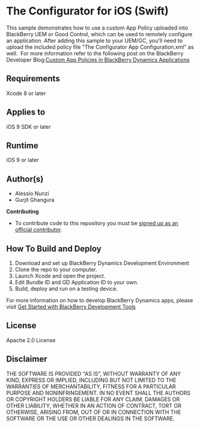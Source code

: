 # The Configurator for iOS (Swift)
This sample demonstrates how to use a custom App Policy uploaded into BlackBerry UEM or Good Control, which can be used to remotely configure an application. After adding this sample to your UEM/GC, you'll need to upload the included policy file "The Configurator App Configuration.xml" as well. 
For more information refer to the following post on the BlackBerry Developer Blog:[Custom App Policies in BlackBerry Dynamics Applications](http://devblog.blackberry.com/2016/08/custom-app-policies-in-good-dynamics-applications/)


## Requirements

Xcode 8 or later


## Applies to

iOS 9 SDK or later


## Runtime

iOS 9 or later


## Author(s)

* Alessio Nunzi
* Gurjit Ghangura


**Contributing**

* To contribute code to this repository you must be [signed up as an official contributor](http://blackberry.github.com/howToContribute.html).


## How To Build and Deploy

1. Download and set up BlackBerry Dynamics Development Environment
2. Clone the repo to your computer.
3. Launch Xcode and open the project.
4. Edit Bundle ID and GD Application ID to your own.
5. Build, deploy and run on a testing device. 

For more information on how to develop BlackBerry Dynamics apps, please visit [Get Started with BlackBerry Development Tools](https://community.blackberry.com/community/gdn/get-started) 


## License

Apache 2.0 License


## Disclaimer

THE SOFTWARE IS PROVIDED "AS IS", WITHOUT WARRANTY OF ANY KIND, EXPRESS OR IMPLIED, INCLUDING BUT NOT LIMITED TO THE WARRANTIES OF MERCHANTABILITY, FITNESS FOR A PARTICULAR PURPOSE AND NONINFRINGEMENT. IN NO EVENT SHALL THE AUTHORS OR COPYRIGHT HOLDERS BE LIABLE FOR ANY CLAIM, DAMAGES OR OTHER LIABILITY, WHETHER IN AN ACTION OF CONTRACT, TORT OR OTHERWISE, ARISING FROM, OUT OF OR IN CONNECTION WITH THE SOFTWARE OR THE USE OR OTHER DEALINGS IN THE SOFTWARE.


